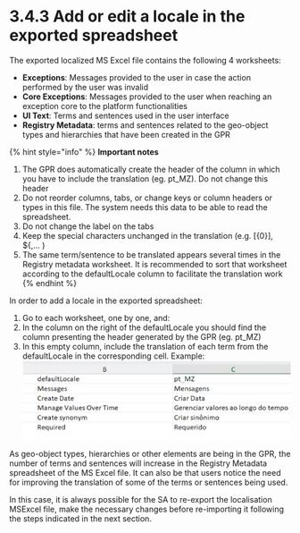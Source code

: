 # 3.4.3 Add or edit a locale in the exported spreadsheet

The exported localized MS Excel file contains the following 4 worksheets:

* **Exceptions**: Messages provided to the user in case the action performed by the user was invalid&#x20;
* **Core Exceptions**: Messages provided to the user when reaching an exception core to the platform functionalities&#x20;
* **UI Text**: Terms and sentences used in the user interface&#x20;
* **Registry Metadata**: terms and sentences related to the geo-object types and hierarchies that have been created in the GPR

{% hint style="info" %}
**Important notes**&#x20;

1. The GPR does automatically create the header of the column in which you have to include the translation (eg. pt\_MZ). Do not change this header&#x20;
2. Do not reorder columns, tabs, or change keys or column headers or types in this file. The system needs this data to be able to read the spreadsheet.&#x20;
3. Do not change the label on the tabs&#x20;
4. Keep the special characters unchanged in the translation (e.g. \[{0}], ${,... )&#x20;
5. The same term/sentence to be translated appears several times in the Registry metadata worksheet. It is recommended to sort that worksheet according to the defaultLocale column to facilitate the translation work
{% endhint %}

In order to add a locale in the exported spreadsheet:&#x20;

1. Go to each worksheet, one by one, and:&#x20;
2. In the column on the right of the defaultLocale you should find the column presenting the header generated by the GPR (eg. pt\_MZ)&#x20;
3. In this empty column, include the translation of each term from the defaultLocale in the corresponding cell. Example:\
   ![](<../../../../.gitbook/assets/image (10).png>)

As geo-object types, hierarchies or other elements are being in the GPR, the number of terms and sentences will increase in the Registry Metadata spreadsheet of the MS Excel file. It can also be that users notice the need for improving the translation of some of the terms or sentences being used.

In this case, it is always possible for the SA to re-export the localisation MSExcel file, make the necessary changes before re-importing it following the steps indicated in the next section.
